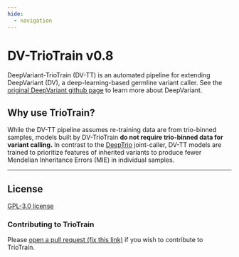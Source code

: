 ```yaml
---
hide:
  - navigation
---
```


# DV-TrioTrain v0.8

DeepVariant-TrioTrain (DV-TT) is an automated pipeline for extending DeepVariant (DV), a deep-learning-based germline variant caller. See the [original DeepVariant github page](https://github.com/google/deepvariant) to learn more about DeepVariant.

## Why use TrioTrain?

While the DV-TT pipeline assumes re-training data are from trio-binned samples, models built by DV-TrioTrain **do not require trio-binned data for variant calling.** In contrast to the [DeepTrio](https://github.com/google/deepvariant/blob/r1.5/docs/deeptrio-details.md) joint-caller, DV-TT models are trained to prioritize features of inherited variants to produce fewer Mendelian Inheritance Errors (MIE) in individual samples.

---

## License

[GPL-3.0 license](about/license.md)

### Contributing to TrioTrain

Please [open a pull request (fix this link)]() if you wish to contribute to TrioTrain.